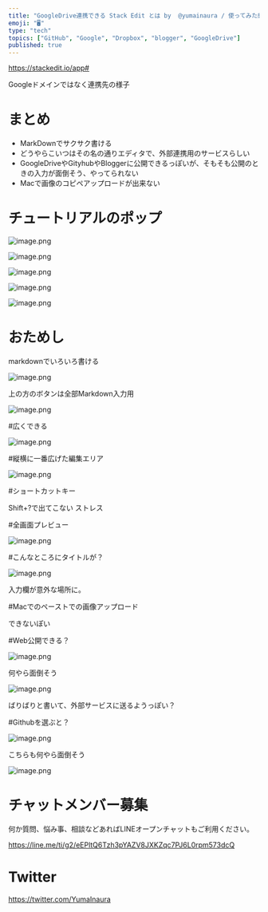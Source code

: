 ```yaml
---
title: "GoogleDrive連携できる Stack Edit とは by  @yumainaura / 使ってみた感想 /  Markdownエデ"
emoji: "🖥"
type: "tech"
topics: ["GitHub", "Google", "Dropbox", "blogger", "GoogleDrive"]
published: true
---
```



https://stackedit.io/app#

Googleドメインではなく連携先の様子

# まとめ

- MarkDownでサクサク書ける
- どうやらこいつはその名の通りエディタで、外部連携用のサービスらしい
- GoogleDriveやGityhubやBloggerに公開できるっぽいが、そもそも公開のときの入力が面倒そう、やってられない
- Macで画像のコピペアップロードが出来ない


# チュートリアルのポップ

![image.png](https://qiita-image-store.s3.amazonaws.com/0/89618/4d758cd9-59ed-60d2-4c1e-ca3633c777b8.png)

![image.png](https://qiita-image-store.s3.amazonaws.com/0/89618/e6bc2744-390f-26f5-75fb-05766e88d0cb.png)

![image.png](https://qiita-image-store.s3.amazonaws.com/0/89618/9782a290-5263-c894-db93-0d8116cd8e05.png)

![image.png](https://qiita-image-store.s3.amazonaws.com/0/89618/82969db2-0e88-df98-a31b-d1bb3c2efb52.png)

![image.png](https://qiita-image-store.s3.amazonaws.com/0/89618/363bf959-3dd5-8d92-6cda-d9b91723be61.png)

# おためし

markdownでいろいろ書ける

![image.png](https://qiita-image-store.s3.amazonaws.com/0/89618/0728f411-422a-60e4-13cc-d7bbec9d4d88.png)

上の方のボタンは全部Markdown入力用

![image.png](https://qiita-image-store.s3.amazonaws.com/0/89618/e91bec5d-f1f7-2737-cede-2ca926116649.png)

#広くできる

![image.png](https://qiita-image-store.s3.amazonaws.com/0/89618/c0a4db3b-dc67-501b-bbb9-d06e193f3099.png)

#縦横に一番広げた編集エリア

![image.png](https://qiita-image-store.s3.amazonaws.com/0/89618/e6bf3ac9-3f8f-fdf0-8688-34fd0000a1d3.png)

#ショートカットキー

Shift+?で出てこない
ストレス

#全画面プレビュー

![image.png](https://qiita-image-store.s3.amazonaws.com/0/89618/7c07c97a-dc35-8550-f7d1-d17b8512beb7.png)

#こんなところにタイトルが？

![image.png](https://qiita-image-store.s3.amazonaws.com/0/89618/581d9049-5408-dcf7-ded4-06f3159b5f5e.png)

入力欄が意外な場所に。

#Macでのペーストでの画像アップロード

できないぽい

#Web公開できる？

![image.png](https://qiita-image-store.s3.amazonaws.com/0/89618/39c18272-4a89-5490-3940-084b38b84fb0.png)

何やら面倒そう

![image.png](https://qiita-image-store.s3.amazonaws.com/0/89618/cc7797dd-7bf1-0a69-238b-c0d728e6acc7.png)

ばりばりと書いて、外部サービスに送るようっぽい？

#Githubを選ぶと？

![image.png](https://qiita-image-store.s3.amazonaws.com/0/89618/80eb2c99-3a76-f3b3-b11c-c785d47d1e5e.png)

こちらも何やら面倒そう

![image.png](https://qiita-image-store.s3.amazonaws.com/0/89618/cb390748-8165-9371-168a-3059e3d54321.png)








<!-- Update From Qiita API -->

# チャットメンバー募集


何か質問、悩み事、相談などあればLINEオープンチャットもご利用ください。

https://line.me/ti/g2/eEPltQ6Tzh3pYAZV8JXKZqc7PJ6L0rpm573dcQ





# Twitter


https://twitter.com/YumaInaura


<!-- Update From Qiita API -->


